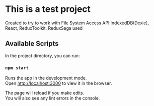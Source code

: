 # This is a test project

Created to try to work with File System Access API
IndexedDB(Dexie), React, ReduxToolkit, ReduxSaga used

## Available Scripts

In the project directory, you can run:

### `npm start`

Runs the app in the development mode.\
Open [http://localhost:3000](http://localhost:3000) to view it in the browser.

The page will reload if you make edits.\
You will also see any lint errors in the console.
